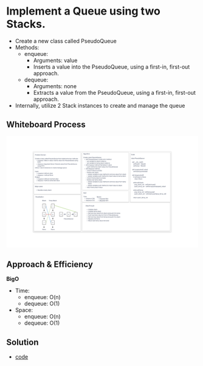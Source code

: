 # Implement a Queue using two Stacks.

* Create a new class called PseudoQueue
* Methods:
  * enqueue:
    * Arguments: value
    * Inserts a value into the PseudoQueue, using a first-in, first-out approach.
  * dequeue:
    * Arguments: none
    * Extracts a value from the PseudoQueue, using a first-in, first-out approach.
* Internally, utilize 2 Stack instances to create and manage the queue

## Whiteboard Process

![linked_list_zip](stack_queue_pseudo.png)

## Approach & Efficiency

**BigO**
* Time:
  * enqueue: O(n)
  * dequeue: O(1)
* Space:
  * enqueue: O(n)
  * dequeue: O(1)

## Solution

* [code](/Users/Alex/projects/data-structures-and-algorithms/python/code_challenges/stack_queue_pseudo.py)
